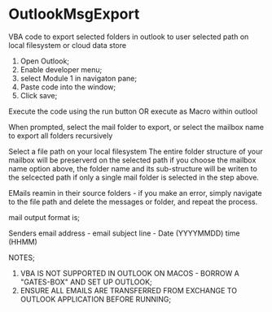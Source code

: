 # OutlookMsgExport
VBA code to export selected folders in outlook to user selected path on local filesystem or cloud data store

1. Open Outlook;
2. Enable developer menu;
3. select Module 1 in navigaton pane;
4. Paste code into the window;
5. Click save;

Execute the code using the run button OR execute as Macro within outlool

When prompted, select the mail folder to export, or select the mailbox name to export all folders recursively

Select a file path on your local filesystem
The entire folder structure of your mailbox will be preserverd on the selected path if you choose the mailbox name option above, the folder name and its sub-structure will be writen to the selcected path if only a single mail folder is selected in the step above.

EMails reamin in their source folders - if you make an error, simply navigate to the file path and delete the messages or folder, and repeat the process.

mail output format is;

Senders email address - email subject line - Date (YYYYMMDD) time (HHMM)

NOTES;  
1. VBA IS NOT SUPPORTED IN OUTLOOK ON MACOS - BORROW A "GATES-BOX" AND SET UP OUTLOOK;
2. ENSURE ALL EMAILS ARE TRANSFERRED FROM EXCHANGE TO OUTLOOK APPLICATION BEFORE RUNNING;
